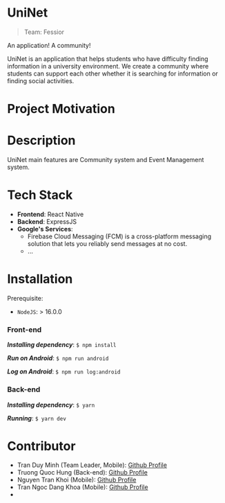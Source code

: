 # UniNet
> Team: Fessior

An application! A community!

UniNet is an application that helps students who have difficulty finding information in a university environment. We create a community where students can support each other whether it is searching for information or finding social activities. 

# Project Motivation

# Description
UniNet main features are Community system and Event Management system.

# Tech Stack
- **Frontend**: React Native
- **Backend**: ExpressJS
- **Google's Services**: 
  - Firebase Cloud Messaging (FCM) is a cross-platform messaging solution that lets you reliably send messages at no cost.
  - ...

# Installation
Prerequisite:
- `NodeJS`: > 16.0.0

### Front-end
***Installing dependency***:
    ```$ npm install```

***Run on Android***:
    ```$ npm run android```

***Log on Android***:
    ```$ npm run log:android```

### Back-end
***Installing dependency***:
    ```$ yarn```

***Running***: 
    ```$ yarn dev```

# Contributor
- Tran Duy Minh (Team Leader, Mobile): [Github Profile](https://github.com/Mdtr3002A)
- Truong Quoc Hung (Back-end): [Github Profile](https://github.com/qhung312)
- Nguyen Tran Khoi (Mobile): [Github Profile](https://github.com/NooBat)
- Tran Ngoc Dang Khoa (Mobile): [Github Profile](https://github.com/Jamesklein218)
- 
